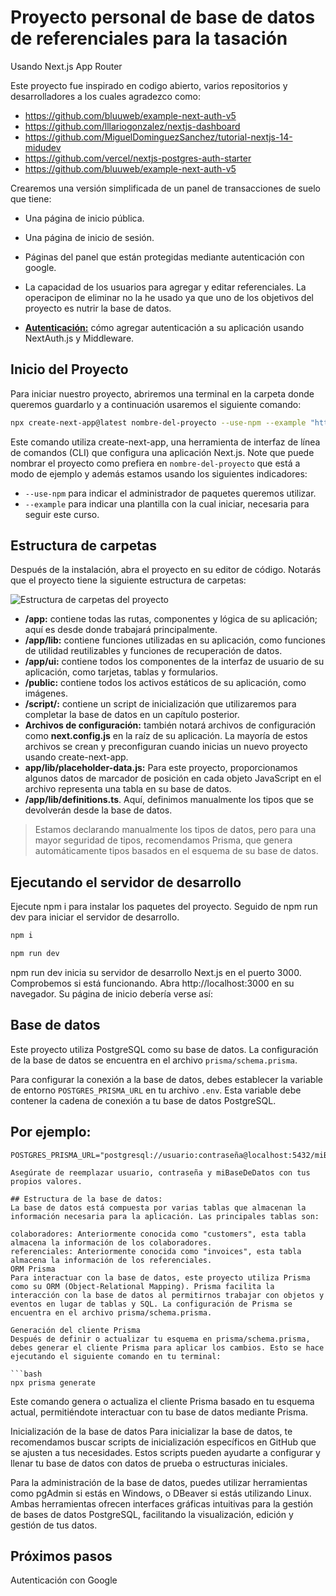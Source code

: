 # Proyecto personal de base de datos de referenciales para la tasación
Usando Next.js App Router

Este proyecto fue inspirado en codigo abierto, varios repositorios y desarrolladores a los cuales agradezco como:

-   https://github.com/bluuweb/example-next-auth-v5
-   https://github.com/lllariogonzalez/nextjs-dashboard
-   https://github.com/MiguelDominguezSanchez/tutorial-nextjs-14-midudev
-   https://github.com/vercel/nextjs-postgres-auth-starter
-   https://github.com/bluuweb/example-next-auth-v5

Crearemos una versión simplificada de un panel de transacciones de suelo que tiene:

- Una página de inicio pública.
- Una página de inicio de sesión.   
- Páginas del panel que están protegidas mediante autenticación con google.
- La capacidad de los usuarios para agregar y editar referenciales. La operacipon de eliminar no la he usado ya que uno de los objetivos del proyecto es nutrir la base de datos. 

- [**Autenticación:**](#agregar-autenticación) cómo agregar autenticación a su aplicación usando NextAuth.js y Middleware.

## Inicio del Proyecto

Para iniciar nuestro proyecto, abriremos una terminal en la carpeta donde queremos guardarlo y a continuación usaremos el siguiente comando:

```bash
npx create-next-app@latest nombre-del-proyecto --use-npm --example "https://github.com/vercel/next-learn/tree/main/dashboard/starter-example"
```
Este comando utiliza create-next-app, una herramienta de interfaz de línea de comandos (CLI) que configura una aplicación Next.js. Note que puede nombrar el proyecto como prefiera en `nombre-del-proyecto` que está a modo de ejemplo y además estamos usando los siguientes indicadores:

- `--use-npm` para indicar el administrador de paquetes queremos utilizar. 
- `--example` para indicar una plantilla con la cual iniciar, necesaria para seguir este curso.

## Estructura de carpetas

Después de la instalación, abra el proyecto en su editor de código.
Notarás que el proyecto tiene la siguiente estructura de carpetas:

![Estructura de carpetas del proyecto](https://nextjs.org/_next/image?url=%2Flearn%2Fdark%2Flearn-folder-structure.png&w=1920&q=75&dpl=dpl_Ejtt9BCyCFNeRJdBoVsM9Es9x8xe)

- **/app:** contiene todas las rutas, componentes y lógica de su aplicación; aquí es desde donde trabajará principalmente.
- **/app/lib:** contiene funciones utilizadas en su aplicación, como funciones de utilidad reutilizables y funciones de recuperación de datos.
- **/app/ui:** contiene todos los componentes de la interfaz de usuario de su aplicación, como tarjetas, tablas y formularios.
- **/public:** contiene todos los activos estáticos de su aplicación, como imágenes.
- **/script/:** contiene un script de inicialización que utilizaremos para completar la base de datos en un capítulo posterior.
- **Archivos de configuración:** también notará archivos de configuración como **next.config.js** en la raíz de su aplicación. La mayoría de estos archivos se crean y preconfiguran cuando inicias un nuevo proyecto usando create-next-app.
- **app/lib/placeholder-data.js:** Para este proyecto, proporcionamos algunos datos de marcador de posición en cada objeto JavaScript en el archivo representa una tabla en su base de datos.
- **/app/lib/definitions.ts**. Aquí, definimos manualmente los tipos que se devolverán desde la base de datos.
> Estamos declarando manualmente los tipos de datos, pero para una mayor seguridad de tipos, recomendamos Prisma, que genera automáticamente tipos basados en el esquema de su base de datos.

## Ejecutando el servidor de desarrollo

Ejecute npm i para instalar los paquetes del proyecto.
Seguido de npm run dev para iniciar el servidor de desarrollo.

```bash
npm i

npm run dev
```

npm run dev inicia su servidor de desarrollo Next.js en el puerto 3000. Comprobemos si está funcionando. Abra http://localhost:3000 en su navegador. Su página de inicio debería verse así:


## Base de datos

Este proyecto utiliza PostgreSQL como su base de datos. La configuración de la base de datos se encuentra en el archivo `prisma/schema.prisma`.

Para configurar la conexión a la base de datos, debes establecer la variable de entorno `POSTGRES_PRISMA_URL` en tu archivo `.env`. Esta variable debe contener la cadena de conexión a tu base de datos PostgreSQL.

## Por ejemplo:

```env
POSTGRES_PRISMA_URL="postgresql://usuario:contraseña@localhost:5432/miBaseDeDatos"

Asegúrate de reemplazar usuario, contraseña y miBaseDeDatos con tus propios valores.

## Estructura de la base de datos:
La base de datos está compuesta por varias tablas que almacenan la información necesaria para la aplicación. Las principales tablas son:

colaboradores: Anteriormente conocida como "customers", esta tabla almacena la información de los colaboradores.
referenciales: Anteriormente conocida como "invoices", esta tabla almacena la información de los referenciales.
ORM Prisma
Para interactuar con la base de datos, este proyecto utiliza Prisma como su ORM (Object-Relational Mapping). Prisma facilita la interacción con la base de datos al permitirnos trabajar con objetos y eventos en lugar de tablas y SQL. La configuración de Prisma se encuentra en el archivo prisma/schema.prisma.

Generación del cliente Prisma
Después de definir o actualizar tu esquema en prisma/schema.prisma, debes generar el cliente Prisma para aplicar los cambios. Esto se hace ejecutando el siguiente comando en tu terminal:

```bash
npx prisma generate
```
Este comando genera o actualiza el cliente Prisma basado en tu esquema actual, permitiéndote interactuar con tu base de datos mediante Prisma.

Inicialización de la base de datos
Para inicializar la base de datos, te recomendamos buscar scripts de inicialización específicos en GitHub que se ajusten a tus necesidades. Estos scripts pueden ayudarte a configurar y llenar tu base de datos con datos de prueba o estructuras iniciales.

Para la administración de la base de datos, puedes utilizar herramientas como pgAdmin si estás en Windows, o DBeaver si estás utilizando Linux. Ambas herramientas ofrecen interfaces gráficas intuitivas para la gestión de bases de datos PostgreSQL, facilitando la visualización, edición y gestión de tus datos.   


## Próximos pasos

Autenticación con Google
